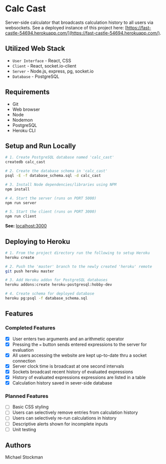 # Calc Cast
Server-side calculator that broadcasts calculation history to all users via websockets. See a deployed instance of this project here: [https://fast-castle-54694.herokuapp.com/](https://fast-castle-54694.herokuapp.com/).

## Utilized Web Stack
- `User Interface` - React, CSS
- `Client` - React, socket.io-client
- `Server` - Node.js, express, pg, socket.io
- `Database` - PostgreSQL

## Requirements
- Git
- Web browser
- Node
- Nodemon
- PostgreSQL
- Heroku CLI

## Setup and Run Locally
```bash
# 1. Create PostgreSQL database named 'calc_cast'
createdb calc_cast

# 2. Create the database schema in 'calc_cast'
psql -E -f database_schema.sql -d calc_cast

# 3. Install Node dependencies/libraries using NPM
npm install

# 4. Start the server (runs on PORT 5000)
npm run server

# 5. Start the client (runs on PORT 3000)
npm run client
```
**See:** [localhost:3000](http://localhost:3000)

## Deploying to Heroku
```bash
# 1. From the project directory run the following to setup Heroku
heroku create

# 2. Push the 'master' branch to the newly created 'heroku' remote
git push heroku master

# 3. Add Heroku addon for PostgreSQL databases
heroku addons:create heroku-postgresql:hobby-dev

# 4. Create schema for deployed database
heroku pg:psql -f database_schema.sql
```

## Features

### Completed Features
- [x] User enters two arguments and an arithmetic operator
- [x] Pressing the `=` button sends entered expressions to the server for evaluation
- [x] All users accessing the website are kept up-to-date thru a socket connection
- [x] Server clock time is broadcast at one second intervals
- [x] Sockets broadcast recent history of evaluated expressions
- [x] History of evaluated expressions expressions are listed in a table
- [x] Calculation history saved in sever-side database

### Planned Features
- [ ] Basic CSS styling
- [ ] Users can selectively remove entries from calculation history
- [ ] Users can selectively re-run calculations in history
- [ ] Descriptive alerts shown for incomplete inputs
- [ ] Unit testing

## Authors
Michael Stockman

